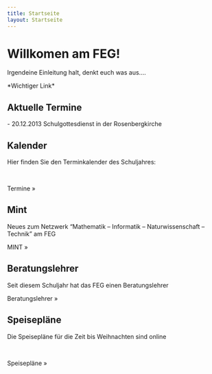 ```yaml
---
title: Startseite
layout: Startseite
---
```


<!-- Jumbotron -->
<div class="jumbotron">
	<h1>Willkomen am FEG!</h1>
	<p class="lead">
		Irgendeine Einleitung halt, denkt euch was aus....
	</p>
	<p>
		<a class="btn btn-lg btn-success" role="button">*Wichtiger Link*</a>
	</p>
</div>

<!-- News -->
<div class="row">
	<div class="col-lg-4">
		<h2>Aktuelle Termine</h2>
		<p>
			- 20.12.2013 Schulgottesdienst in der Rosenbergkirche
		</p>
	</div>
	<div class="col-lg-4">
		<h2>Kalender</h2>
		<p>
			Hier finden Sie den Terminkalender des Schuljahres:
		</p>
		<br>
		<p>
			<a class="btn btn-primary" role="button">Termine &raquo;</a>
		</p>
	</div>
	<div class="col-lg-4">
		<h2>Mint</h2>
		<p>
			Neues zum Netzwerk “Mathematik – Informatik – Naturwissenschaft – Technik” am FEG
		</p>
		<p>
			<a class="btn btn-primary" role="button">MINT &raquo;</a>
		</p>
	</div>
	<div class="col-lg-4">
		<h2>Beratungslehrer</h2>
		<p>
			Seit diesem Schuljahr hat das FEG einen Beratungslehrer
		</p>
		<p>
			<a class="btn btn-primary" role="button">Beratungslehrer &raquo;</a>
		</p>
	</div>
	<div class="col-lg-4">
		<h2>Speisepläne</h2>
		<p>
			Die Speisepläne für die Zeit bis Weihnachten sind online
		</p>
		<br>
		<p>
			<a class="btn btn-primary" role="button">Speisepläne &raquo;</a>
		</p>
	</div>
</div>
